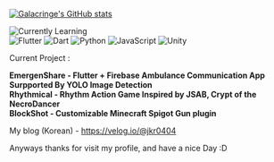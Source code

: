 

[![Galacringe's GitHub stats](https://github-readme-stats.vercel.app/api?username=galacringe)](https://github.com/anuraghazra/github-readme-stats)  

![Currently Learning](https://img.shields.io/badge/-Learning-000000?style=for-the-badge&logo=FutureLearn&logoColor=fff)  
![Flutter](https://img.shields.io/badge/-Flutter-0175c2?style=for-the-badge&logo=flutter&logoColor=fff)
![Dart](https://img.shields.io/badge/-Dart-0175c2?style=for-the-badge&logo=dart&logoColor=fff)
![Python](https://img.shields.io/badge/-Python-FFD43B?style=for-the-badge&logo=python&logoColor=000)
![JavaScript](https://img.shields.io/badge/-javascript-F0DB4F?style=for-the-badge&logo=javascript&logoColor=000)
![Unity](https://img.shields.io/badge/-unity-000000?style=for-the-badge&logo=unity&logoColor=fff)  

Current Project :    

**EmergenShare - Flutter + Firebase Ambulance Communication App Surpported By YOLO Image Detection**    
**Rhythmical - Rhythm Action Game Inspired by JSAB, Crypt of the NecroDancer**    
**BlockShot - Customizable Minecraft Spigot Gun plugin**    


My blog (Korean) - https://velog.io/@jkr0404  

Anyways thanks for visit my profile, and have a nice Day :D



<!---
GalaKrond-jkr0404/GalaKrond-jkr0404 is a ✨ special ✨ repository because its `README.md` (this file) appears on your GitHub profile.
You can click the Preview link to take a look at your changes.
--->
